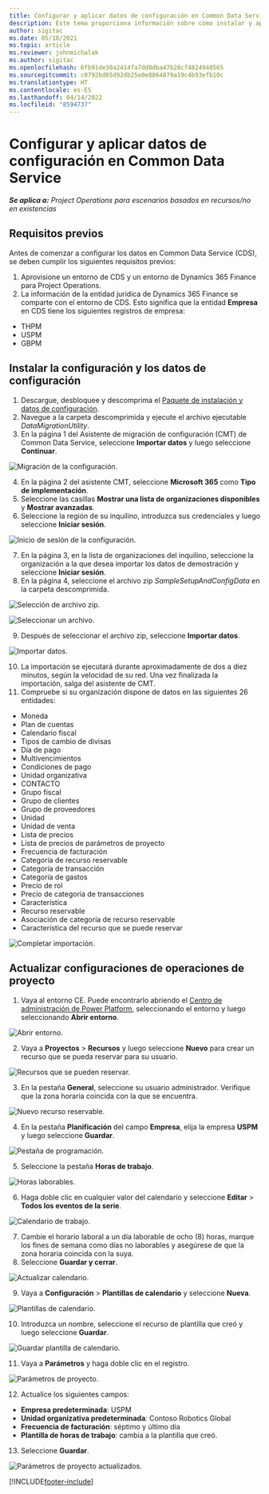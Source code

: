 ```yaml
---
title: Configurar y aplicar datos de configuración en Common Data Service
description: Este tema proporciona información sobre cómo instalar y aplicar los datos de configuración en Project Operations.
author: sigitac
ms.date: 05/10/2021
ms.topic: article
ms.reviewer: johnmichalak
ms.author: sigitac
ms.openlocfilehash: 6fb91de30a2414fa7dd8dba47b28cf4824948565
ms.sourcegitcommit: c0792bd65d92db25e0e8864879a19c4b93efb10c
ms.translationtype: HT
ms.contentlocale: es-ES
ms.lasthandoff: 04/14/2022
ms.locfileid: "8594737"
---
```

# <a name="set-up-and-apply-configuration-data-in-the-common-data-service"></a>Configurar y aplicar datos de configuración en Common Data Service 

_**Se aplica a:** Project Operations para escenarios basados en recursos/no en existencias_



## <a name="prerequisites"></a>Requisitos previos

Antes de comenzar a configurar los datos en Common Data Service (CDS), se deben cumplir los siguientes requisitos previos:

1.  Aprovisione un entorno de CDS y un entorno de Dynamics 365 Finance para Project Operations.
2.  La información de la entidad jurídica de Dynamics 365 Finance se comparte con el entorno de CDS. Esto significa que la entidad **Empresa** en CDS tiene los siguientes registros de empresa:
  - THPM
  - USPM
  - GBPM

## <a name="install-setup-and-configuration-data"></a>Instalar la configuración y los datos de configuración

1. Descargue, desbloquee y descomprima el [Paquete de instalación y datos de configuración](https://download.microsoft.com/download/e/2/d/e2da6c98-d5dd-450c-aabe-fd6bf2ba374b/ProjOpsSampleSetupData-%20Integrated%20Latest.zip).
2. Navegue a la carpeta descomprimida y ejecute el archivo ejecutable *DataMigrationUtility*.
3. En la página 1 del Asistente de migración de configuración (CMT) de Common Data Service, seleccione **Importar datos** y luego seleccione **Continuar**.

![Migración de la configuración.](./media/1ConfigurationMigration.png)

4. En la página 2 del asistente CMT, seleccione **Microsoft 365** como **Tipo de implementación**.
5. Seleccione las casillas **Mostrar una lista de organizaciones disponibles** y **Mostrar avanzadas**.
6. Seleccione la región de su inquilino, introduzca sus credenciales y luego seleccione **Iniciar sesión**.

![Inicio de sesión de la configuración.](./media/2ConfigurationSignin.png)

7. En la página 3, en la lista de organizaciones del inquilino, seleccione la organización a la que desea importar los datos de demostración y seleccione **Iniciar sesión**.
8. En la página 4, seleccione el archivo zip *SampleSetupAndConfigData* en la carpeta descomprimida.

![Selección de archivo zip.](./media/3ZipFile.png)

![Seleccionar un archivo.](./media/4SelectAFile.png)

9. Después de seleccionar el archivo zip, seleccione **Importar datos**.

![Importar datos.](./media/5ImportData.png)

10. La importación se ejecutará durante aproximadamente de dos a diez minutos, según la velocidad de su red. Una vez finalizada la importación, salga del asistente de CMT. 
11. Compruebe si su organización dispone de datos en las siguientes 26 entidades:

  - Moneda
  - Plan de cuentas
  - Calendario fiscal
  - Tipos de cambio de divisas
  - Día de pago
  - Multivencimientos
  - Condiciones de pago
  - Unidad organizativa
  - CONTACTO
  - Grupo fiscal
  - Grupo de clientes
  - Grupo de proveedores
  - Unidad
  - Unidad de venta
  - Lista de precios
  - Lista de precios de parámetros de proyecto
  - Frecuencia de facturación
  - Categoría de recurso reservable
  - Categoría de transacción
  - Categoría de gastos
  - Precio de rol
  - Precio de categoría de transacciones
  - Característica
  - Recurso reservable
  - Asociación de categoría de recurso reservable
  - Característica del recurso que se puede reservar

![Completar importación.](./media/6CompleteImport.png)

## <a name="update-project-operations-configurations"></a>Actualizar configuraciones de operaciones de proyecto

1. Vaya al entorno CE. Puede encontrarlo abriendo el [Centro de administración de Power Platform](https://admin.powerplatform.microsoft.com/environments), seleccionando el entorno y luego seleccionando **Abrir entorno**. 

![Abrir entorno.](./media/7OpenEnvironment.png)

2. Vaya a **Proyectos** > **Recursos** y luego seleccione **Nuevo** para crear un recurso que se pueda reservar para su usuario.

![Recursos que se pueden reservar.](./media/8BookableResources.png)

3. En la pestaña **General**, seleccione su usuario administrador. Verifique que la zona horaria coincida con la que se encuentra. 

![Nuevo recurso reservable.](./media/9NewBookableResource.png)

4. En la pestaña **Planificación** del campo **Empresa**, elija la empresa **USPM** y luego seleccione **Guardar**. 

![Pestaña de programación.](./media/10SchedulingTab.png)

5. Seleccione la pestaña **Horas de trabajo**.  

![Horas laborables.](./media/11WorkHours.png)

6. Haga doble clic en cualquier valor del calendario y seleccione **Editar** > **Todos los eventos de la serie**. 

![Calendario de trabajo.](./media/12WorkCalendar.png)

7. Cambie el horario laboral a un día laborable de ocho (8) horas, marque los fines de semana como días no laborables y asegúrese de que la zona horaria coincida con la suya. 
8. Seleccione **Guardar y cerrar**.

![Actualizar calendario.](./media/13UpdateCalendar.png)

9. Vaya a **Configuración** > **Plantillas de calendario** y seleccione **Nueva**.
 
 ![Plantillas de calendario.](./media/14CalendarTemplates.png)
 
 10. Introduzca un nombre, seleccione el recurso de plantilla que creó y luego seleccione **Guardar**. 
 
 ![Guardar plantilla de calendario.](./media/15SaveCalendarTemplate.png)
 
 11. Vaya a **Parámetros** y haga doble clic en el registro. 
 
 ![Parámetros de proyecto.](./media/16ProjectParameters.png)
 
12. Actualice los siguientes campos:

 - **Empresa predeterminada**: USPM
 - **Unidad organizativa predeterminada**: Contoso Robotics Global
 - **Frecuencia de facturación**: séptimo y último día
 - **Plantilla de horas de trabajo**: cambia a la plantilla que creó.

13. Seleccione **Guardar**. 

![Parámetros de proyecto actualizados.](./media/17UpdatedProjectParameters.png)


[!INCLUDE[footer-include](../includes/footer-banner.md)]
